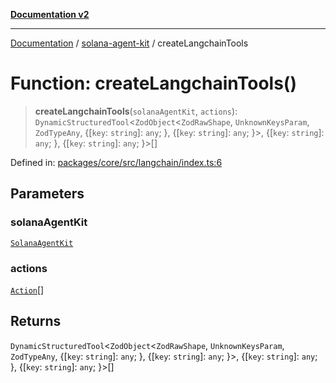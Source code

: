 [**Documentation v2**](../../README.md)

***

[Documentation](../../README.md) / [solana-agent-kit](../README.md) / createLangchainTools

# Function: createLangchainTools()

> **createLangchainTools**(`solanaAgentKit`, `actions`): `DynamicStructuredTool`\<`ZodObject`\<`ZodRawShape`, `UnknownKeysParam`, `ZodTypeAny`, \{[`key`: `string`]: `any`; \}, \{[`key`: `string`]: `any`; \}\>, \{[`key`: `string`]: `any`; \}, \{[`key`: `string`]: `any`; \}\>[]

Defined in: [packages/core/src/langchain/index.ts:6](https://github.com/scriptscrypt/solana-agent-kit/blob/8d48a57968ef71c6851a44a8efa685e80e815610/packages/core/src/langchain/index.ts#L6)

## Parameters

### solanaAgentKit

[`SolanaAgentKit`](../classes/SolanaAgentKit.md)

### actions

[`Action`](../interfaces/Action.md)[]

## Returns

`DynamicStructuredTool`\<`ZodObject`\<`ZodRawShape`, `UnknownKeysParam`, `ZodTypeAny`, \{[`key`: `string`]: `any`; \}, \{[`key`: `string`]: `any`; \}\>, \{[`key`: `string`]: `any`; \}, \{[`key`: `string`]: `any`; \}\>[]
